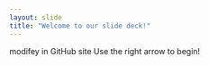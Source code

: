 ```yaml
---
layout: slide
title: "Welcome to our slide deck!"
---
```

modifey in GitHub site
Use the right arrow to begin!
